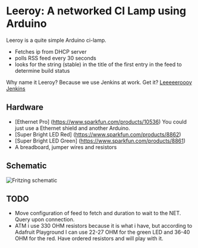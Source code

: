 Leeroy: A networked CI Lamp using Arduino
=========================================

Leeroy is a quite simple Arduino ci-lamp. 

 - Fetches ip from DHCP server
 - polls RSS feed every 30 seconds
 - looks for the string (stable) in the title of the first entry in the
   feed to determine build status

Why name it Leeroy? Because we use Jenkins at work. Get it? [Leeeeeroooy Jenkins](https://en.wikipedia.org/wiki/Leeroy_Jenkins)

Hardware
--------
 - [Ethernet Pro] (https://www.sparkfun.com/products/10536) You could just use a Ethernet shield and another Arduino.
 - [Super Bright LED Red] (https://www.sparkfun.com/products/8862)
 - [Super Bright LED Green] (https://www.sparkfun.com/products/8861)
 - A breadboard, jumper wires and resistors

Schematic
---------
![Fritzing schematic](https://raw.github.com/bjartek/leeroy/master/Leeroy_bb.png)

TODO
-----
 - Move configuration of feed to fetch and duration to wait to the NET.  Query upon connection.
 - ATM i use 330 OHM resistors because it is what i have, but according to Adafruit Playground I can use 22-27 OHM for the green LED and 36-40 OHM for the red. Have ordered resistors and will play with it. 


